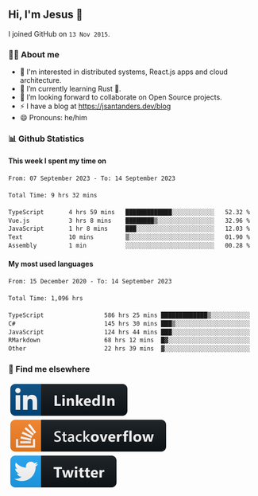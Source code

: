 ## Hi, I'm Jesus 👋

I joined GitHub on `13 Nov 2015`.

<!-- Talking about you -->

### 👨‍💻 About me

- 👦 I'm interested in distributed systems, React.js apps and cloud architecture.
- 🌱 I’m currently learning Rust 🦀.
- 👯 I’m looking forward to collaborate on Open Source projects.
- ⚡️ I have a blog at <https://jsantanders.dev/blog>
- 😄 Pronouns: he/him

### 📊 Github Statistics

#### This week I spent my time on

<!--START_SECTION:weekly-->

```txt
From: 07 September 2023 - To: 14 September 2023

Total Time: 9 hrs 32 mins

TypeScript       4 hrs 59 mins   █████████████░░░░░░░░░░░░   52.32 %
Vue.js           3 hrs 8 mins    ████████▒░░░░░░░░░░░░░░░░   32.96 %
JavaScript       1 hr 8 mins     ███░░░░░░░░░░░░░░░░░░░░░░   12.03 %
Text             10 mins         ▒░░░░░░░░░░░░░░░░░░░░░░░░   01.90 %
Assembly         1 min           ░░░░░░░░░░░░░░░░░░░░░░░░░   00.28 %
```

<!--END_SECTION:weekly-->

#### My most used languages

<!--START_SECTION:alltime-->

```txt
From: 15 December 2020 - To: 14 September 2023

Total Time: 1,096 hrs

TypeScript                 586 hrs 25 mins █████████████▒░░░░░░░░░░░   53.51 %
C#                         145 hrs 30 mins ███▒░░░░░░░░░░░░░░░░░░░░░   13.28 %
JavaScript                 124 hrs 44 mins ███░░░░░░░░░░░░░░░░░░░░░░   11.38 %
RMarkdown                  68 hrs 12 mins  █▓░░░░░░░░░░░░░░░░░░░░░░░   06.22 %
Other                      22 hrs 39 mins  ▓░░░░░░░░░░░░░░░░░░░░░░░░   02.07 %
```

<!--END_SECTION:alltime-->

### 📢 Find me elsewhere

<p>
  <a target="_blank" href="https://linkedin.com/in/jsantanders">
    <img src="https://github.com/jsantanders/jsantanders/blob/master/img/linkedin.svg" alt="LinkedIn" style="vertical-align:top; margin:4px">
  </a>
  
  <a target="_blank" href="https://stackoverflow.com/users/7318331/jesus-santander">
    <img src="https://github.com/jsantanders/jsantanders/blob/master/img/stackoverflow.svg" alt="StackOverflow" style="vertical-align:top; margin:4px">
  </a>
  
  <a target="_blank" href="http://twitter.com/jsantanders">
    <img src="https://github.com/jsantanders/jsantanders/blob/master/img/twitter.svg" alt="Twitter" style="vertical-align:top; margin:4px">
  </a>
</p>
